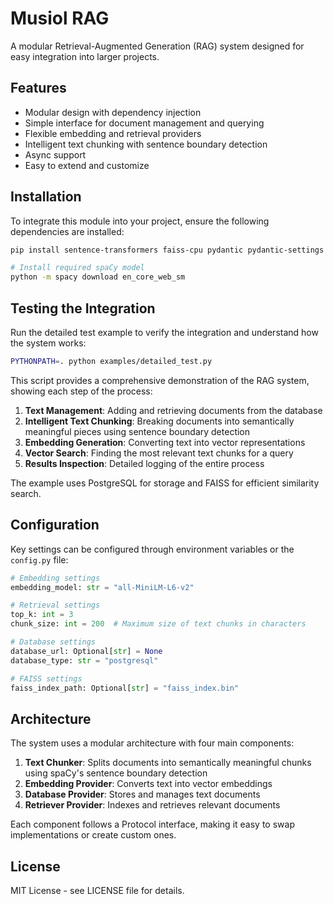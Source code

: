 # Musiol RAG

A modular Retrieval-Augmented Generation (RAG) system designed for easy integration into larger projects.

## Features

- Modular design with dependency injection
- Simple interface for document management and querying
- Flexible embedding and retrieval providers
- Intelligent text chunking with sentence boundary detection
- Async support
- Easy to extend and customize

## Installation

To integrate this module into your project, ensure the following dependencies are installed:

```bash
pip install sentence-transformers faiss-cpu pydantic pydantic-settings numpy spacy

# Install required spaCy model
python -m spacy download en_core_web_sm
```

## Testing the Integration

Run the detailed test example to verify the integration and understand how the system works:

```bash
PYTHONPATH=. python examples/detailed_test.py
```

This script provides a comprehensive demonstration of the RAG system, showing each step of the process:

1. **Text Management**: Adding and retrieving documents from the database
2. **Intelligent Text Chunking**: Breaking documents into semantically meaningful pieces using sentence boundary detection
3. **Embedding Generation**: Converting text into vector representations
4. **Vector Search**: Finding the most relevant text chunks for a query
5. **Results Inspection**: Detailed logging of the entire process

The example uses PostgreSQL for storage and FAISS for efficient similarity search.

## Configuration

Key settings can be configured through environment variables or the `config.py` file:

```python
# Embedding settings
embedding_model: str = "all-MiniLM-L6-v2"

# Retrieval settings
top_k: int = 3
chunk_size: int = 200  # Maximum size of text chunks in characters

# Database settings
database_url: Optional[str] = None
database_type: str = "postgresql"

# FAISS settings
faiss_index_path: Optional[str] = "faiss_index.bin"
```

## Architecture

The system uses a modular architecture with four main components:

1. **Text Chunker**: Splits documents into semantically meaningful chunks using spaCy's sentence boundary detection
2. **Embedding Provider**: Converts text into vector embeddings
3. **Database Provider**: Stores and manages text documents
4. **Retriever Provider**: Indexes and retrieves relevant documents

Each component follows a Protocol interface, making it easy to swap implementations or create custom ones.

## License

MIT License - see LICENSE file for details. 